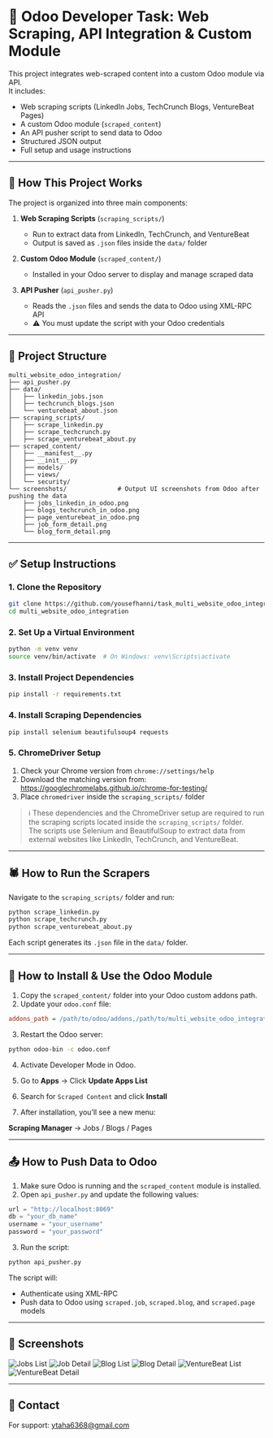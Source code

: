 # 🚀 Odoo Developer Task: Web Scraping, API Integration & Custom Module

This project integrates web-scraped content into a custom Odoo module via API.  
It includes:

- Web scraping scripts (LinkedIn Jobs, TechCrunch Blogs, VentureBeat Pages)
- A custom Odoo module (`scraped_content`)
- An API pusher script to send data to Odoo
- Structured JSON output
- Full setup and usage instructions

---

## 🧭 How This Project Works

The project is organized into three main components:

1. **Web Scraping Scripts** (`scraping_scripts/`)  
   - Run to extract data from LinkedIn, TechCrunch, and VentureBeat  
   - Output is saved as `.json` files inside the `data/` folder

2. **Custom Odoo Module** (`scraped_content/`)  
   - Installed in your Odoo server to display and manage scraped data

3. **API Pusher** (`api_pusher.py`)  
   - Reads the `.json` files and sends the data to Odoo using XML-RPC API  
   - ⚠️ You must update the script with your Odoo credentials

---

## 📁 Project Structure

```
multi_website_odoo_integration/
├── api_pusher.py
├── data/
│   ├── linkedin_jobs.json
│   ├── techcrunch_blogs.json
│   └── venturebeat_about.json
├── scraping_scripts/
│   ├── scrape_linkedin.py
│   ├── scrape_techcrunch.py
│   ├── scrape_venturebeat_about.py
├── scraped_content/
│   ├── __manifest__.py
│   ├── __init__.py
│   ├── models/
│   ├── views/
│   └── security/
└── screenshots/              # Output UI screenshots from Odoo after pushing the data
    ├── jobs_linkedin_in_odoo.png
    ├── blogs_techcrunch_in_odoo.png
    ├── page_venturebeat_in_odoo.png
    ├── job_form_detail.png
    └── blog_form_detail.png
```

---

## ✅ Setup Instructions

### 1. Clone the Repository

```bash
git clone https://github.com/yousefhanni/task_multi_website_odoo_integration.git
cd multi_website_odoo_integration
```

### 2. Set Up a Virtual Environment

```bash
python -m venv venv
source venv/bin/activate  # On Windows: venv\Scripts\activate
```

### 3. Install Project Dependencies

```bash
pip install -r requirements.txt
```

### 4. Install Scraping Dependencies

```bash
pip install selenium beautifulsoup4 requests
```

### 5. ChromeDriver Setup

1. Check your Chrome version from `chrome://settings/help`
2. Download the matching version from: https://googlechromelabs.github.io/chrome-for-testing/
3. Place `chromedriver` inside the `scraping_scripts/` folder

> ℹ️ These dependencies and the ChromeDriver setup are required to run the scraping scripts located inside the `scraping_scripts/` folder.  
> The scripts use Selenium and BeautifulSoup to extract data from external websites like LinkedIn, TechCrunch, and VentureBeat.

---

## 🕷️ How to Run the Scrapers

Navigate to the `scraping_scripts/` folder and run:

```bash
python scrape_linkedin.py
python scrape_techcrunch.py
python scrape_venturebeat_about.py
```

Each script generates its `.json` file in the `data/` folder.

---

## 🧩 How to Install & Use the Odoo Module

1. Copy the `scraped_content/` folder into your Odoo custom addons path.
2. Update your `odoo.conf` file:

```ini
addons_path = /path/to/odoo/addons,/path/to/multi_website_odoo_integration/scraped_content
```

3. Restart the Odoo server:

```bash
python odoo-bin -c odoo.conf
```

4. Activate Developer Mode in Odoo.
5. Go to **Apps** → Click **Update Apps List**
6. Search for `Scraped Content` and click **Install**

7. After installation, you’ll see a new menu:

**Scraping Manager** → Jobs / Blogs / Pages

---

## 📤 How to Push Data to Odoo

1. Make sure Odoo is running and the `scraped_content` module is installed.
2. Open `api_pusher.py` and update the following values:

```python
url = "http://localhost:8069"
db = "your_db_name"
username = "your_username"
password = "your_password"
```

3. Run the script:

```bash
python api_pusher.py
```

The script will:
- Authenticate using XML-RPC
- Push data to Odoo using `scraped.job`, `scraped.blog`, and `scraped.page` models

---

## 📸 Screenshots

![Jobs List](./screenshots/jobs_linkedin_in_odoo.png)
![Job Detail](./screenshots/job_form_detail.png)
![Blog List](./screenshots/blogs_techcrunch_in_odoo.png)
![Blog Detail](./screenshots/blog_form_detail.png)
![VentureBeat List](./screenshots/page_venturebeat_in_odoo.png)
![VentureBeat Detail](./screenshots/page_venturebeat_Content_in_odoo.png)

---

## 📩 Contact

For support: ytaha6368@gmail.com
